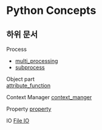 # Python Concepts

## 하위 문서

Process
- [multi_processing](concept/Multiprocessing/multiprocessing.md)
- [subprocess](concept/subprocess/subprocess.md)

Object part   
[attribute_function](concept/Object/attribute_function.md)   

Context Manager
[context_manger](concept/Context_Manager/Context%20Manager.md)

Property
[property](concept/Property/property.md)

IO
[File IO](concept/IO/File_IO.md)   